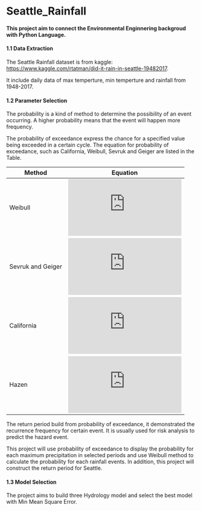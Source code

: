 # Seattle_Rainfall

#### This project aim to connect the Environmental Enginnering backgroud with Python Language.

#### 1.1 Data Extraction

   The Seattle Rainfall dataset is from kaggle: https://www.kaggle.com/rtatman/did-it-rain-in-seattle-19482017.
   
   It include daily data of max temperture, min temperture and rainfall from 1948-2017.
    
#### 1.2 Parameter Selection

   The probability is a kind of method to determine the possibility of an event occurring. A higher probability means that the event will happen more frequency.

   The probability of exceedance express the chance for a specified value being exceeded in a certain cycle. The equation for probability of exceedance, such as California, Weibull, Sevruk and Geiger are listed in the Table.

| Method             | Equation      | 
| ----------------   |:-------------:| 
| Weibull            | ![](https://latex.codecogs.com/gif.latex?p%3D%5Cfrac%7Bm%7D%7Bn&plus;1%7D )   |
| Sevruk and Geiger  | ![](https://latex.codecogs.com/gif.latex?p%3D%5Cfrac%7Bm-%5Cfrac%7B3%7D%7B8%7D%7D%7Bn&plus;%5Cfrac%7B1%7D%7B4%7D%7D)    |
| California         | ![](https://latex.codecogs.com/gif.latex?p%3D%5Cfrac%7Bm%7D%7Bn%7D)    | 
| Hazen              | ![](https://latex.codecogs.com/gif.latex?p%3D%5Cfrac%7Bm-0.5%7D%7Bn%7D)         |

   The return period build from probability of exceedance, it demonstrated the recurrence frequency for certain event. It is usually used for risk analysis to predict the hazard event.

   This project will use probability of exceedance to display the probability for each maximum precipitation in selected periods and use Weibull method to calculate the probability for each rainfall events. In addition, this project will construct the return period for Seattle.

#### 1.3 Model Selection

The project aims to build three Hydrology model and select the best model with Min Mean Square Error.
